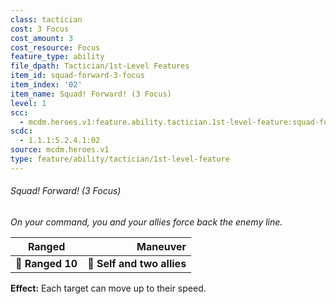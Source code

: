 ```yaml
---
class: tactician
cost: 3 Focus
cost_amount: 3
cost_resource: Focus
feature_type: ability
file_dpath: Tactician/1st-Level Features
item_id: squad-forward-3-focus
item_index: '02'
item_name: Squad! Forward! (3 Focus)
level: 1
scc:
  - mcdm.heroes.v1:feature.ability.tactician.1st-level-feature:squad-forward-3-focus
scdc:
  - 1.1.1:5.2.4.1:02
source: mcdm.heroes.v1
type: feature/ability/tactician/1st-level-feature
---
```


###### Squad! Forward! (3 Focus)

*On your command, you and your allies force back the enemy line.*

| **Ranged**       |               **Maneuver** |
| ---------------- | -------------------------: |
| **📏 Ranged 10** | **🎯 Self and two allies** |

**Effect:** Each target can move up to their speed.
